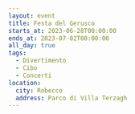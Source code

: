 ```yaml
---
layout: event
title: Festa del Gerusco
starts_at: 2023-06-28T00:00:00
ends_at: 2023-07-02T00:00:00
all_day: true
tags:
  - Divertimento
  - Cibo
  - Concerti
location:
  city: Robecco
  address: Parco di Villa Terzagh
---
```

